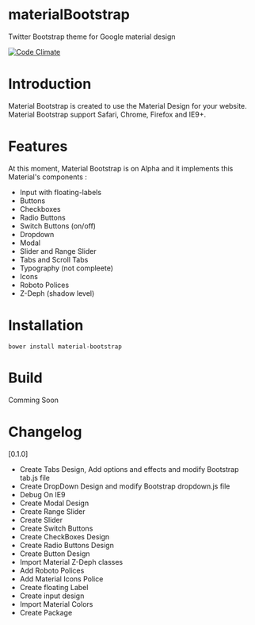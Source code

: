 materialBootstrap
=================

Twitter Bootstrap theme for Google material design

[![Code Climate](https://codeclimate.com/github/throrin19/materialBootstrap/badges/gpa.svg)](https://codeclimate.com/github/throrin19/materialBootstrap)


Introduction
============

Material Bootstrap is created to use the Material Design for your website. Material Bootstrap support Safari, Chrome, Firefox and IE9+.

# Features

At this moment, Material Bootstrap is on Alpha and it implements this Material's components : 

- Input with floating-labels
- Buttons
- Checkboxes
- Radio Buttons
- Switch Buttons (on/off)
- Dropdown
- Modal
- Slider and Range Slider
- Tabs and Scroll Tabs
- Typography (not compleete)
- Icons
- Roboto Polices
- Z-Deph (shadow level)

# Installation

```
bower install material-bootstrap
```

# Build

Comming Soon

# Changelog

[0.1.0]
- Create Tabs Design, Add options and effects and modify Bootstrap tab.js file
- Create DropDown Design and modify Bootstrap dropdown.js file
- Debug On IE9
- Create Modal Design
- Create Range Slider
- Create Slider
- Create Switch Buttons
- Create CheckBoxes Design
- Create Radio Buttons Design
- Create Button Design
- Import Material Z-Deph classes
- Add Roboto Polices
- Add Material Icons Police
- Create floating Label
- Create input design
- Import Material Colors
- Create Package